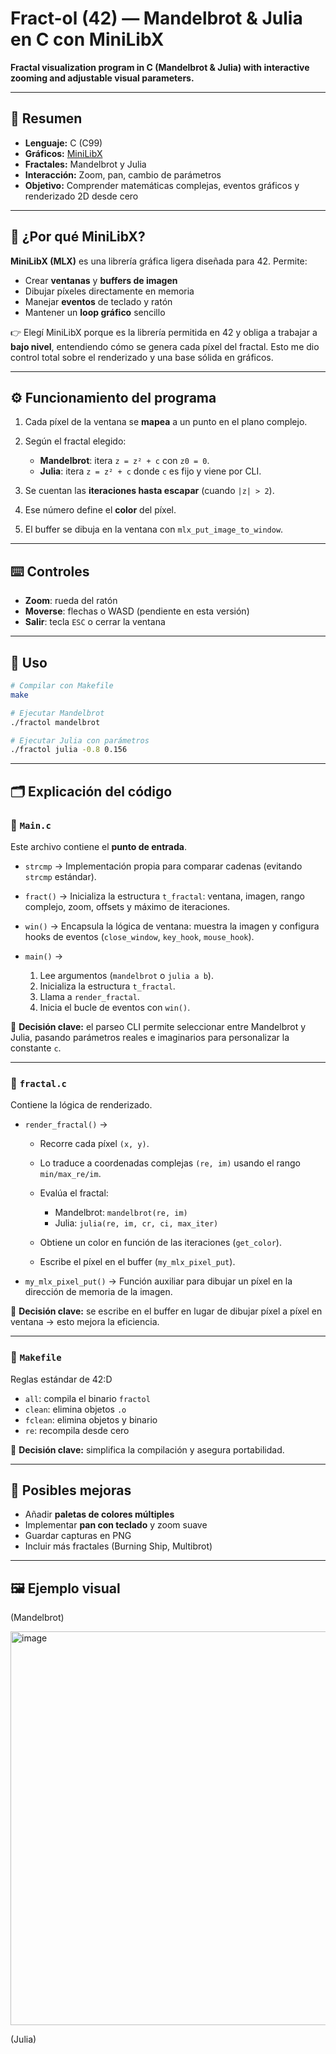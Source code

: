 # Fract-ol (42) — Mandelbrot & Julia en C con MiniLibX

**Fractal visualization program in C (Mandelbrot & Julia) with interactive zooming and adjustable visual parameters.**

---

## 🌌 Resumen

* **Lenguaje:** C (C99)
* **Gráficos:** [MiniLibX](https://github.com/42Paris/minilibx-linux)
* **Fractales:** Mandelbrot y Julia
* **Interacción:** Zoom, pan, cambio de parámetros
* **Objetivo:** Comprender matemáticas complejas, eventos gráficos y renderizado 2D desde cero

---

## 🧠 ¿Por qué **MiniLibX**?

**MiniLibX (MLX)** es una librería gráfica ligera diseñada para 42. Permite:

* Crear **ventanas** y **buffers de imagen**
* Dibujar píxeles directamente en memoria
* Manejar **eventos** de teclado y ratón
* Mantener un **loop gráfico** sencillo

👉 Elegí MiniLibX porque es la librería permitida en 42 y obliga a trabajar a **bajo nivel**, entendiendo cómo se genera cada píxel del fractal. Esto me dio control total sobre el renderizado y una base sólida en gráficos.

---

## ⚙️ Funcionamiento del programa

1. Cada píxel de la ventana se **mapea** a un punto en el plano complejo.
2. Según el fractal elegido:

   * **Mandelbrot**: itera `z = z² + c` con `z0 = 0`.
   * **Julia**: itera `z = z² + c` donde `c` es fijo y viene por CLI.
3. Se cuentan las **iteraciones hasta escapar** (cuando `|z| > 2`).
4. Ese número define el **color** del píxel.
5. El buffer se dibuja en la ventana con `mlx_put_image_to_window`.

---

## ⌨️ Controles

* **Zoom**: rueda del ratón
* **Moverse**: flechas o WASD (pendiente en esta versión)
* **Salir**: tecla `ESC` o cerrar la ventana

---

## 🚀 Uso

```bash
# Compilar con Makefile
make

# Ejecutar Mandelbrot
./fractol mandelbrot

# Ejecutar Julia con parámetros
./fractol julia -0.8 0.156
```

---

## 🗂️ Explicación del código

### 📌 `Main.c`

Este archivo contiene el **punto de entrada**.

* `strcmp` → Implementación propia para comparar cadenas (evitando `strcmp` estándar).
* `fract()` → Inicializa la estructura `t_fractal`: ventana, imagen, rango complejo, zoom, offsets y máximo de iteraciones.
* `win()` → Encapsula la lógica de ventana: muestra la imagen y configura hooks de eventos (`close_window`, `key_hook`, `mouse_hook`).
* `main()` →

  1. Lee argumentos (`mandelbrot` o `julia a b`).
  2. Inicializa la estructura `t_fractal`.
  3. Llama a `render_fractal`.
  4. Inicia el bucle de eventos con `win()`.

📌 **Decisión clave:** el parseo CLI permite seleccionar entre Mandelbrot y Julia, pasando parámetros reales e imaginarios para personalizar la constante `c`.

---

### 📌 `fractal.c`

Contiene la lógica de renderizado.

* `render_fractal()` →

  * Recorre cada píxel `(x, y)`.
  * Lo traduce a coordenadas complejas `(re, im)` usando el rango `min/max_re/im`.
  * Evalúa el fractal:

    * Mandelbrot: `mandelbrot(re, im)`
    * Julia: `julia(re, im, cr, ci, max_iter)`
  * Obtiene un color en función de las iteraciones (`get_color`).
  * Escribe el píxel en el buffer (`my_mlx_pixel_put`).

* `my_mlx_pixel_put()` → Función auxiliar para dibujar un píxel en la dirección de memoria de la imagen.

📌 **Decisión clave:** se escribe en el buffer en lugar de dibujar píxel a píxel en ventana → esto mejora la eficiencia.

---

### 📌 `Makefile`

Reglas estándar de 42:D

* `all`: compila el binario `fractol`
* `clean`: elimina objetos `.o`
* `fclean`: elimina objetos y binario
* `re`: recompila desde cero

📌 **Decisión clave:** simplifica la compilación y asegura portabilidad.

---

## 🧵 Posibles mejoras

* Añadir **paletas de colores múltiples**
* Implementar **pan con teclado** y zoom suave
* Guardar capturas en PNG
* Incluir más fractales (Burning Ship, Multibrot)

---

## 🖼️ Ejemplo visual

(Mandelbrot)

<img width="812" height="630" alt="image" src="https://github.com/user-attachments/assets/52f61d6e-5aa7-4ffc-a872-d3c27f2f7db3" />

(Julia)
